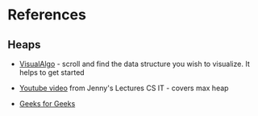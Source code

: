 # References

## Heaps

- [VisualAlgo](https://visualgo.net/en) - scroll and find the data structure you wish to visualize. It helps to get started

- [Youtube video](https://www.youtube.com/watch?v=NEtwJASLU8Q) from Jenny's Lectures CS IT - covers max heap

- [Geeks for Geeks](https://www.geeksforgeeks.org/dsa/heap-data-structure/)